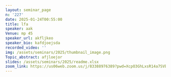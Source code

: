 ```yaml
---
layout: seminar_page
n: '227'
date: 2025-01-24T00:55:00
title: lfa
speaker: aak
Venue: mp 45
speaker_url: akfljkeo
speaker_bio: kafdjoejsda
recorded_video: ''
img: /assets/seminars/2025/thumbnail_image.png
Topic_abstract: afjloejor
slides: /assets/seminars/2025/readme.xlsx
zoom_link: https://us06web.zoom.us/j/83388976389?pwd=XcpO3GhLxsR14a7SVbPx33HQQa1jbt.1
---
```


